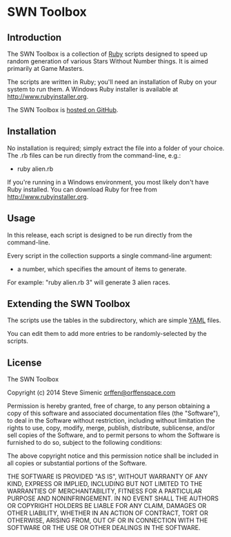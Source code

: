 # SWN Toolbox

## Introduction

The SWN Toolbox is a collection of [Ruby](https://www.ruby-lang.org) scripts
designed to speed up random generation of various Stars Without Number things.
It is aimed primarily at Game Masters.

The scripts are written in Ruby; you'll need an installation of Ruby on your
system to run them. A Windows Ruby installer is available at 
<http://www.rubyinstaller.org>.

The SWN Toolbox is [hosted on GitHub](https://github.com/orffen/swn).

## Installation

No installation is required; simply extract the file into a folder of your
choice. The .rb files can be run directly from the command-line, e.g.:

- ruby alien.rb

If you're running in a Windows environment, you most likely don't have
Ruby installed. You can download Ruby for free from
<http://www.rubyinstaller.org>.

## Usage

In this release, each script is designed to be run directly from the
command-line.

Every script in the collection supports a single command-line argument:

- a number, which specifies the amount of items to generate.

For example: "ruby alien.rb 3" will generate 3 alien races.

## Extending the SWN Toolbox

The scripts use the tables in the subdirectory, which are simple
[YAML](http://www.yaml.org) files.

You can edit them to add more entries to be randomly-selected by the scripts.

## License

The SWN Toolbox

Copyright (c) 2014 Steve Simenic <orffen@orffenspace.com>

Permission is hereby granted, free of charge, to any person obtaining a copy
of this software and associated documentation files (the "Software"), to deal
in the Software without restriction, including without limitation the rights
to use, copy, modify, merge, publish, distribute, sublicense, and/or sell
copies of the Software, and to permit persons to whom the Software is
furnished to do so, subject to the following conditions:

The above copyright notice and this permission notice shall be included in
all copies or substantial portions of the Software.

THE SOFTWARE IS PROVIDED "AS IS", WITHOUT WARRANTY OF ANY KIND, EXPRESS OR
IMPLIED, INCLUDING BUT NOT LIMITED TO THE WARRANTIES OF MERCHANTABILITY,
FITNESS FOR A PARTICULAR PURPOSE AND NONINFRINGEMENT. IN NO EVENT SHALL THE
AUTHORS OR COPYRIGHT HOLDERS BE LIABLE FOR ANY CLAIM, DAMAGES OR OTHER
LIABILITY, WHETHER IN AN ACTION OF CONTRACT, TORT OR OTHERWISE, ARISING FROM,
OUT OF OR IN CONNECTION WITH THE SOFTWARE OR THE USE OR OTHER DEALINGS IN
THE SOFTWARE.
